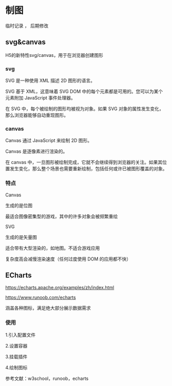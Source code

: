 # 制图

临时记录 ， 后期修改

## svg&canvas 
H5的新特性svg/canvas，用于在浏览器创建图形

### svg
SVG 是一种使用 XML 描述 2D 图形的语言。

SVG 基于 XML，这意味着 SVG DOM 中的每个元素都是可用的。您可以为某个元素附加 JavaScript 事件处理器。

在 SVG 中，每个被绘制的图形均被视为对象。如果 SVG 对象的属性发生变化，那么浏览器能够自动重现图形。

### canvas
Canvas 通过 JavaScript 来绘制 2D 图形。

Canvas 是逐像素进行渲染的。

在 canvas 中，一旦图形被绘制完成，它就不会继续得到浏览器的关注。如果其位置发生变化，那么整个场景也需要重新绘制，包括任何或许已被图形覆盖的对象。

### 特点
Canvas

生成的是位图

最适合图像密集型的游戏，其中的许多对象会被频繁重绘

SVG

生成的是矢量图

适合带有大型渲染的，如地图。不适合游戏应用

复杂度高会减慢渲染速度（任何过度使用 DOM 的应用都不快）


## ECharts

https://echarts.apache.org/examples/zh/index.html

https://www.runoob.com/echarts

涵盖各种图标，满足绝大部分展示数据需求

### 使用
1.引入配置文件

2.设置容器

3.挂载插件

4.绘制图标


参考文献：w3school，runoob，echarts
